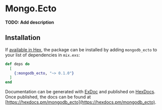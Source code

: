 # Mongo.Ecto

**TODO: Add description**

## Installation

If [available in Hex](https://hex.pm/docs/publish), the package can be installed
by adding `mongodb_ecto` to your list of dependencies in `mix.exs`:

```elixir
def deps do
  [
    {:mongodb_ecto, "~> 0.1.0"}
  ]
end
```

Documentation can be generated with [ExDoc](https://github.com/elixir-lang/ex_doc)
and published on [HexDocs](https://hexdocs.pm). Once published, the docs can
be found at [https://hexdocs.pm/mongodb_ecto](https://hexdocs.pm/mongodb_ecto).

